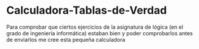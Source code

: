 # Calculadora-Tablas-de-Verdad
Para comprobar que ciertos ejercicios de la asignatura de lógica (en el grado de ingeniería informática) estaban bien y poder comprobarlos antes de enviarlos me cree esta pequeña calculadora
